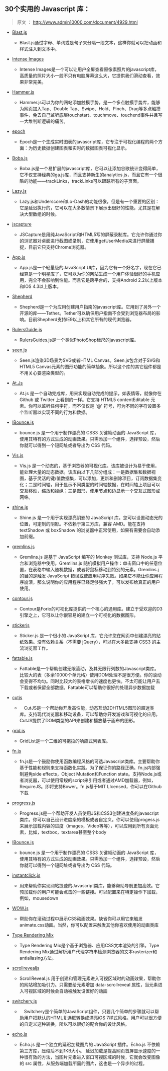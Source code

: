 30个实用的 Javascript 库：
--

>原文 ： http://www.admin10000.com/document/4929.html

-  [Blast.js](http://julian.com/research/blast/)
	-  Blast.js通过字母、单词或是句子来分隔一段文本，这样你就可以把动画和样式注入到文本中。

- [Intense Images](http://tholman.com/intense-images/)
	- Intense Images是一个可以让用户全屏查看原像素照片的javascript库，高质量的照片大小一般不只有电脑屏幕这么大，它提供我们滑动查看，效果非常完美。

- [Hammer.js](http://hammerjs.github.io/)
	- Hammer.js可以为你的网站添加触摸手势，是一个多点触摸手势库，能够为网页加入Tap、Double Tap、Swipe、Hold、Pinch、Drag等多点触摸事件，免去自己监听底层touchstart、touchmove、touchend事件并且写一大堆判断逻辑的痛苦。

- [epoch](https://github.com/fastly/epoch/)
	- Epoch是一个生成实时图表的javascript库，它专注于可视化编程的两个方面：为历史数据创建图表和实时的数据图表可视化显示。

- [Boba.js](http://boba.space150.com/)
	- Boba.js是一个易扩展的javascript库，它可以让添加谷歌统计变得简单，它不仅支持经典的ga.js库，而且支持新生的analytics.js，而且它有一个很酷的功能——trackLinks，trackLinks可以跟踪所有的子页面。


- [Lazy.js](http://danieltao.com/lazy.js/)
	- Lazy.js和Underscore和Lo-Dash的功能很像，但是有一个重要的区别：它是延迟执行的，它可以在大多数情景下展示出很好的性能，尤其是在解决大型数组的时候。

- [jscapture](https://mgechev.github.io/jscapture/)
	- JSCapture是用纯JavaScript和HTML5写的屏蔽录制库。它允许你通过你的浏览器对桌面进行截图或录制，它使用getUserMedia来进行屏蔽捕捉，目前它只支持Chrome浏览器。

- [App.js](http://code.kik.com/app/2/index.html)
	- App.js是一个轻量级的JavaScript UI库，因为它有一个好名字，现在它已经算是一个明星库了，它可以为你的网站生成一个用户体验很好的手机应用，完全不会影响到性能。而且它是跨平台的，支持Android 2.2以上版本和IOS 4.3以上版本。

- [Shepherd](http://github.hubspot.com/shepherd/docs/welcome/)
	- Shepherd是一个为应用创建用户指南的javascript库。它用到了另外一个开源的库——Tether。Tether可以确保用户指南不会受到浏览器布局的影响。目前Shepherd支持IE9以上和其它所有的现代浏览器。

- [RulersGuide.js](http://mark-rolich.github.io/RulersGuides.js/)
	- RulersGuides.js是一个类似PhotoShop标尺的javascript库。

- [seen.js](http://seenjs.io/)
	- Seen.js渲染3D场景为SVG或者HTML Canvas。Seen.js包含对于SVG和HTML5 Canvas元素的图形功能的简单抽象。所以这个库的其它组件都是不用关心要渲染类型的。

- [At.Js](http://ichord.github.io/At.js/)
	- At.js 是一个自动完成库，用来实现自动完成的提示，如表情等，就像你在 Github 或 Twitter 上看到的一样。它支持 HTML5 contentEditable 元素。你可以监听任何字符，而不仅仅是 '@' 符号，可为不同的字符设置多个监听器以实现不同的行为和数据。

- [IBounce.js](http://bouncejs.com/)
	- bounce.js 是一个用于制作漂亮的 CSS3 关键帧动画的 JavaScript 库，使用其特有的方式生成的动画效果。只需添加一个组件，选择预设，然后你就可以得到一个短网址或者导出为 CSS 代码。

- [Vis.js](http://visjs.org/)
	- Vis.js 是一个动态的，基于浏览器的可视化库。该库被设计为易于使用，能处理大量的动态数据。该库由以下几部分组成：一是数据集和数据视图，基于灵活的键/值数据集，可以添加，更新和删除项目，订阅数据集变化；二是时间轴，用于显示不同类型的时间轴数据，在时间轴上项目可以交互移动，缩放和操纵；三是图形，使用节点和边显示一个交互式图形或网络。

- [shine.js](http://bigspaceship.github.io/shine.js/)
	- Shine.js 是一个用于实现漂亮阴影的 JavaScript 库。您可以设置动态光的位置，可定制的阴影。不依赖于第三方库，兼容 AMD。能在支持 textShadow 或 boxShadow 的浏览器中正常使用，如果有需要会自动添加前缀。

- [gremlins.js](https://github.com/marmelab/gremlins.js)
	- Gremlins.js 是基于 JavaScript 编写的 Monkey 测试库，支持 Node.js 平台和浏览器中使用。Gremlins.js 随机模拟用户操作：单击窗口中的任意位置，在表格中输入随机数据，或者将鼠标移动到特别的元素。Gremlins.j 的目的是触发 JavaScript 错误或使应用程序失败。如果它不能让你应用程序崩溃，那么说明你的应用程序已经足够强大了，可以发布给真正的用户使用。

- [contour.js](http://forio.com/contour/)
	- Contour是Forio的可视化库提供的一个核心的通用库。建立于受欢迎的D3引擎之上，它可以让你很容易的建立一个可视化的数据图形。

- [stickerjs](http://stickerjs.cmiscm.com/)
	- Sticker.js 是一个很小的 JavaScript 库，它允许您在网页中创建漂亮的贴纸效果。没有依赖关系（不需要 jQuery），可以在大多数支持 CSS3 的主流浏览器工作。

- [fattable.js](https://github.com/fulmicoton/fattable)
	- Fattable是一个帮助创建无限滚动，及其无限行列数的Javascript类库。比较大的表（多余10000个单元格）使用DOM处理不是很方便。你的滚动会变得不均匀。同时比较大的表格增长的速度也更快。不太可能让用户去下载或者保留全部数据。Fattable可以帮助你很好的处理异步数据加载

- [cutjs](https://github.com/piqnt/cutjs/)
	- 　CutJS是一个帮助你开发高性能，动态互动2DHTML5图形的超迷类库。支持现代浏览器和移动设备，可以帮助你开发游戏和可视化的应用。CutJS提供了DOM类型的API来创建和播放基于画布的图形。

- [grid.js](https://github.com/uberVU/grid)
	- GridList是一个二维的可拖拉的响应式列表库。

- [fn.js](http://eliperelman.com/fn.js/)
	- fn.js是一个鼓励你使用函数编程风格的可选Javascript类库。主要帮助你基于性能和规则来支持函数化实践。为了保证你的路径正确。fn.js内部强制避免side effects，Object Mutation和Function state。支持Node.js或者浏览器，可以使用常规的script来引用或者通过AMD加载器，例如，RequireJS。即将支持Bower。fn.js基于MIT LIcensed，你可以在Github下载

- [progress.js](http://usablica.github.io/progress.js/)
	- Progress.js是一个帮助开发人员使用JS和CSS3创建进度条的javascript类库。你可以自己设计进度条的模板或者自定义。你可以使用progess.js来展示加载内容的进度（images，Video等等），可以应用到所有页面元素，比如，textbox，textarea甚至整个body
	
- [IBounce.js](http://bouncejs.com/)
	- bounce.js 是一个用于制作漂亮的 CSS3 关键帧动画的 JavaScript 库，使用其特有的方式生成的动画效果。只需添加一个组件，选择预设，然后你就可以得到一个短网址或者导出为 CSS 代码。

- [instantclick.js](http://instantclick.io/)
	- 用来帮助你实现网站提速的Javascript类库，能够帮助导航更加高效。它预加载你的用户可能会点击的一些链接。可以配置来在特定操作下加载，例如，mousedown

- [WOW.js](hhttp://mynameismatthieu.com/WOW/)
	- 帮助你在滚动过程中展示CSS动画效果。缺省你可以用它来触发animate.css动画。当然，你可以配置来触发其他你喜欢使用的动画类库

- [Type Rendering Mix](http://typerendering.com/)
	- Type Rendering Mix是个基于浏览器、应用CSS文本渲染的引擎。Type Rendering Mix通过解析用户代理字符串检测浏览器的文本rasterizer和antialiasing方法。


- [scrollrevealjs](http://scrollrevealjs.org/)
	- ScrollReveal.js 用于创建和管理元素进入可视区域时的动画效果，帮助你的网站增加吸引力。只需要给元素增加 data-scrollreveal 属性，当元素进入可视区域的时候会自动被触发设置好的动画

- [switchery.js](http://abpetkov.github.io/switchery/)
	- 　Switchery是个简单的JavaScript组件，只要几个简单的步骤就可以帮助用户把默认的HTML复选框转换成漂亮iOS 7样式风格。用户可以很方便的自定义这种转换，所以可以很好的配合你的设计风格。

- [echo.js](http://toddmotto.com/echo-js-simple-javascript-image-lazy-loading/)
	- Echo.js 是一个独立的延迟加载图片的 JavaScript 插件。Echo.js 不依赖第三方库，压缩后不到1KB大小。 延迟加载是提高网页首屏显示速度的一种很有效的方法，当图片元素进入窗口可视区域的时候，它就会改变图像的 src 属性，从服务端加载所需的图片，这也是一个异步的过程。

